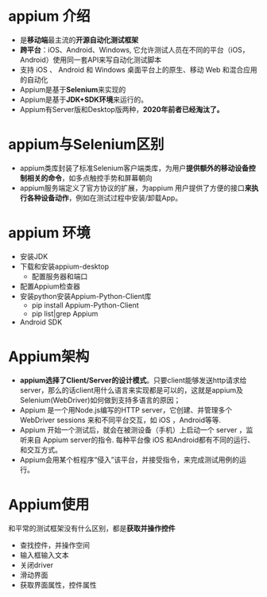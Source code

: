 # appium 介绍
- 是**移动端**最主流的**开源自动化测试框架**
- **跨平台**：iOS、Android、Windows, 它允许测试人员在不同的平台（iOS，Android）使用同一套API来写自动化测试脚本
- 支持 iOS 、 Android 和 Windows 桌面平台上的原生、移动 Web 和混合应用的自动化
- Appium是基于**Selenium**来实现的
- Appium是基于**JDK+SDK环境**来运行的。
- Appium有Server版和Desktop版两种，**2020年前者已经淘汰了。**

# appium与Selenium区别
- appium类库封装了标准Selenium客户端类库，为用户**提供额外的移动设备控制相关的命令**，如多点触控手势和屏幕朝向
- appium服务端定义了官方协议的扩展，为appium 用户提供了方便的接口**来执行各种设备动作**，例如在测试过程中安装/卸载App。

# appium 环境
- 安装JDK
- 下载和安装appium-desktop
    - 配置服务器和端口
- 配置Appium检查器
- 安装python安装Appium-Python-Client库
    - pip install Appium-Python-Client
    - pip list|grep Appium 
- Android SDK

# Appium架构
- **appium选择了Client/Server的设计模式**。只要client能够发送http请求给server，那么的话client用什么语言来实现都是可以的，这就是appium及Selenium(WebDriver)如何做到支持多语言的原因；
- Appium 是一个用Node.js编写的HTTP server，它创建、并管理多个 WebDriver sessions 来和不同平台交互，如 iOS ，Android等等. 
- Appium 开始一个测试后，就会在被测设备（手机）上启动一个 server ，监听来自 Appium server的指令. 每种平台像 iOS 和Android都有不同的运行、和交互方式。
- Appium会用某个桩程序“侵入”该平台，并接受指令，来完成测试用例的运行。

# Appium使用
和平常的测试框架没有什么区别，都是**获取并操作控件**
- 查找控件，并操作空间
- 输入框输入文本
- 关闭driver
- 滑动界面
- 获取界面属性，控件属性